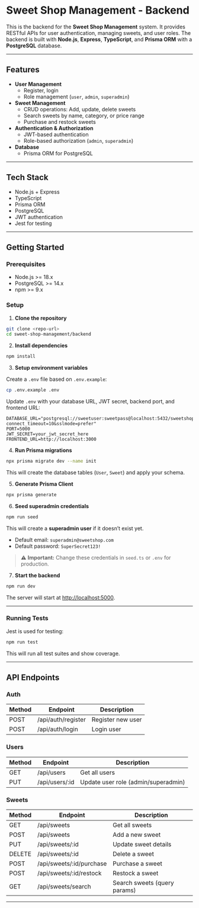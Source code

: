 
# Sweet Shop Management - Backend

This is the backend for the **Sweet Shop Management** system. It provides RESTful APIs for user authentication, managing sweets, and user roles. The backend is built with **Node.js**, **Express**, **TypeScript**, and **Prisma ORM** with a **PostgreSQL** database.

---

## Features

- **User Management**
  - Register, login
  - Role management (`user`, `admin`, `superadmin`)
- **Sweet Management**
  - CRUD operations: Add, update, delete sweets
  - Search sweets by name, category, or price range
  - Purchase and restock sweets
- **Authentication & Authorization**
  - JWT-based authentication
  - Role-based authorization (`admin`, `superadmin`)
- **Database**
  - Prisma ORM for PostgreSQL

---

## Tech Stack

- Node.js + Express
- TypeScript
- Prisma ORM
- PostgreSQL
- JWT authentication
- Jest for testing

---

## Getting Started

### Prerequisites

- Node.js >= 18.x  
- PostgreSQL >= 14.x  
- npm >= 9.x  

### Setup

1. **Clone the repository**

```bash
git clone <repo-url>
cd sweet-shop-management/backend
````

2. **Install dependencies**

```bash
npm install
```

3. **Setup environment variables**

Create a `.env` file based on `.env.example`:

```bash
cp .env.example .env
```

Update `.env` with your database URL, JWT secret, backend port, and frontend URL:

```env
DATABASE_URL="postgresql://sweetuser:sweetpass@localhost:5432/sweetshop?connect_timeout=10&sslmode=prefer"
PORT=5000
JWT_SECRET=your_jwt_secret_here
FRONTEND_URL=http://localhost:3000
```

4. **Run Prisma migrations**

```bash
npx prisma migrate dev --name init
```

This will create the database tables (`User`, `Sweet`) and apply your schema.

5. **Generate Prisma Client**

```bash
npx prisma generate
```

6. **Seed superadmin credentials**

```bash
npm run seed
```

This will create a **superadmin user** if it doesn’t exist yet.

* Default email: `superadmin@sweetshop.com`
* Default password: `SuperSecret123!`

> ⚠️ **Important:** Change these credentials in `seed.ts` or `.env` for production.

7. **Start the backend**

```bash
npm run dev
```

The server will start at [http://localhost:5000](http://localhost:5000).

---

### Running Tests

Jest is used for testing:

```bash
npm run test
```

This will run all test suites and show coverage.

---

## API Endpoints

### Auth

| Method | Endpoint           | Description       |
| ------ | ------------------ | ----------------- |
| POST   | /api/auth/register | Register new user |
| POST   | /api/auth/login    | Login user        |

### Users

| Method | Endpoint        | Description                         |
| ------ | --------------- | ----------------------------------- |
| GET    | /api/users      | Get all users                       |
| PUT    | /api/users/\:id | Update user role (admin/superadmin) |

### Sweets

| Method | Endpoint                  | Description                  |
| ------ | ------------------------- | ---------------------------- |
| GET    | /api/sweets               | Get all sweets               |
| POST   | /api/sweets               | Add a new sweet              |
| PUT    | /api/sweets/\:id          | Update sweet details         |
| DELETE | /api/sweets/\:id          | Delete a sweet               |
| POST   | /api/sweets/\:id/purchase | Purchase a sweet             |
| POST   | /api/sweets/\:id/restock  | Restock a sweet              |
| GET    | /api/sweets/search        | Search sweets (query params) |

---

```


```
